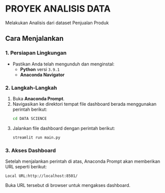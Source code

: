 # PROYEK ANALISIS DATA

Melakukan Analisis dari dataset Penjualan Produk

## Cara Menjalankan

### 1. **Persiapan Lingkungan**

- Pastikan Anda telah mengunduh dan menginstal:
  - **Python** versi `3.9.1`
  - **Anaconda Navigator**

### 2. **Langkah-Langkah**

1. Buka **Anaconda Prompt**.
2. Navigasikan ke direktori tempat file dashboard berada menggunakan perintah berikut:
   ```bash
   cd DATA SCIENCE
   ```
3. Jalankan file dashboard dengan perintah berikut:
   ```bash
   streamlit run main.py
   ```


### 3. **Akses Dashboard**

Setelah menjalankan perintah di atas, Anaconda Prompt akan memberikan URL seperti berikut:

```
Local URL:http://localhost:8501/
```

Buka URL tersebut di browser untuk mengakses dashboard.


